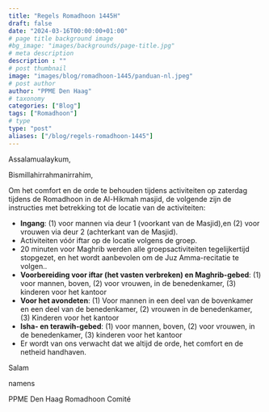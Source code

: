 ```yaml
---
title: "Regels Romadhoon 1445H"
draft: false
date: "2024-03-16T00:00:00+01:00"
# page title background image
#bg_image: "images/backgrounds/page-title.jpg"
# meta description
description : ""
# post thumbnail
image: "images/blog/romadhoon-1445/panduan-nl.jpeg"
# post author
author: "PPME Den Haag"
# taxonomy
categories: ["Blog"]
tags: ["Romadhoon"]
# type
type: "post"
aliases: ["/blog/regels-romadhoon-1445"]
---
```


Assalamualaykum,

Bismillahirrahmanirrahim, 

Om het comfort en de orde te behouden tijdens activiteiten op zaterdag tijdens de Romadhoon in de Al-Hikmah masjid, de volgende zijn de instructies met betrekking tot de locatie van de activiteiten:
* **Ingang**: (1) voor mannen via deur 1 (voorkant van de Masjid),en (2) voor vrouwen via deur 2 (achterkant van de Masjid).
* ⁠Activiteiten vóór iftar op de locatie volgens de groep.
* ⁠20 minuten voor Maghrib werden alle groepsactiviteiten  tegelijkertijd stopgezet, en het wordt aanbevolen om de Juz Amma-recitatie te volgen..
* **⁠Voorbereiding voor iftar (het vasten verbreken) en Maghrib-gebed**: (1) voor mannen, boven, (2) voor vrouwen, in de benedenkamer, (3) kinderen voor het kantoor
* **⁠Voor het avondeten**: (1) Voor mannen in een deel van de bovenkamer en een deel van de benedenkamer, (2) vrouwen in de benedenkamer, (3) Kinderen voor het kantoor
* **⁠Isha- en terawih-gebed**: (1) voor mannen, boven, (2) voor vrouwen, in de benedenkamer, (3) kinderen voor het kantoor
* ⁠Er wordt van ons verwacht dat we altijd de orde, het comfort en de netheid handhaven.

Salam

namens

PPME Den Haag Romadhoon Comité